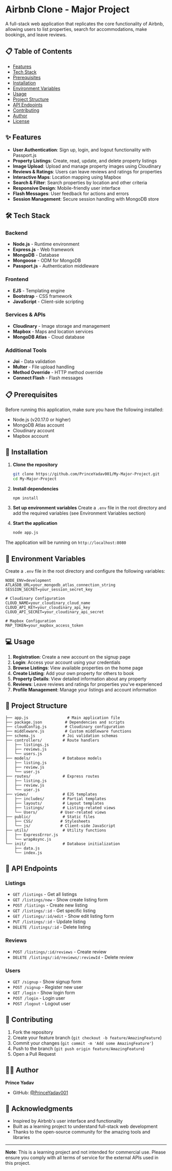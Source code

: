 # Airbnb Clone - Major Project

A full-stack web application that replicates the core functionality of Airbnb, allowing users to list properties, search for accommodations, make bookings, and leave reviews.

## 📋 Table of Contents

- [Features](#features)
- [Tech Stack](#tech-stack)
- [Prerequisites](#prerequisites)
- [Installation](#installation)
- [Environment Variables](#environment-variables)
- [Usage](#usage)
- [Project Structure](#project-structure)
- [API Endpoints](#api-endpoints)
- [Contributing](#contributing)
- [Author](#author)
- [License](#license)

## ✨ Features

- **User Authentication**: Sign up, login, and logout functionality with Passport.js
- **Property Listings**: Create, read, update, and delete property listings
- **Image Upload**: Upload and manage property images using Cloudinary
- **Reviews & Ratings**: Users can leave reviews and ratings for properties
- **Interactive Maps**: Location mapping using Mapbox
- **Search & Filter**: Search properties by location and other criteria
- **Responsive Design**: Mobile-friendly user interface
- **Flash Messages**: User feedback for actions and errors
- **Session Management**: Secure session handling with MongoDB store

## 🛠️ Tech Stack

### Backend
- **Node.js** - Runtime environment
- **Express.js** - Web framework
- **MongoDB** - Database
- **Mongoose** - ODM for MongoDB
- **Passport.js** - Authentication middleware

### Frontend
- **EJS** - Templating engine
- **Bootstrap** - CSS framework
- **JavaScript** - Client-side scripting

### Services & APIs
- **Cloudinary** - Image storage and management
- **Mapbox** - Maps and location services
- **MongoDB Atlas** - Cloud database

### Additional Tools
- **Joi** - Data validation
- **Multer** - File upload handling
- **Method Override** - HTTP method override
- **Connect Flash** - Flash messages

## 📋 Prerequisites

Before running this application, make sure you have the following installed:

- Node.js (v20.17.0 or higher)
- MongoDB Atlas account
- Cloudinary account
- Mapbox account

## 🚀 Installation

1. **Clone the repository**
   ```bash
   git clone https://github.com/PrinceYadav001/My-Major-Project.git
   cd My-Major-Project
   ```

2. **Install dependencies**
   ```bash
   npm install
   ```

3. **Set up environment variables**
   Create a `.env` file in the root directory and add the required variables (see Environment Variables section)

4. **Start the application**
   ```bash
   node app.js
   ```

The application will be running on `http://localhost:8080`

## 🔧 Environment Variables

Create a `.env` file in the root directory and configure the following variables:

```env
NODE_ENV=development
ATLASDB_URL=your_mongodb_atlas_connection_string
SESSION_SECRET=your_session_secret_key

# Cloudinary Configuration
CLOUD_NAME=your_cloudinary_cloud_name
CLOUD_API_KEY=your_cloudinary_api_key
CLOUD_API_SECRET=your_cloudinary_api_secret

# Mapbox Configuration
MAP_TOKEN=your_mapbox_access_token
```

## 💻 Usage

1. **Registration**: Create a new account on the signup page
2. **Login**: Access your account using your credentials
3. **Browse Listings**: View available properties on the home page
4. **Create Listing**: Add your own property for others to book
5. **Property Details**: View detailed information about any property
6. **Reviews**: Leave reviews and ratings for properties you've experienced
7. **Profile Management**: Manage your listings and account information

## 📁 Project Structure

```
├── app.js                 # Main application file
├── package.json          # Dependencies and scripts
├── cloudConfig.js        # Cloudinary configuration
├── middleware.js         # Custom middleware functions
├── schema.js            # Joi validation schemas
├── controllers/         # Route handlers
│   ├── listings.js
│   ├── reviews.js
│   └── users.js
├── models/              # Database models
│   ├── listing.js
│   ├── review.js
│   └── user.js
├── routes/              # Express routes
│   ├── listing.js
│   ├── review.js
│   └── user.js
├── views/               # EJS templates
│   ├── includes/        # Partial templates
│   ├── layouts/         # Layout templates
│   ├── listings/        # Listing-related views
│   └── Users/          # User-related views
├── public/              # Static files
│   ├── CSS/            # Stylesheets
│   └── js/             # Client-side JavaScript
├── utils/               # Utility functions
│   ├── ExpressError.js
│   └── wrapAsync.js
└── init/                # Database initialization
    ├── data.js
    └── index.js
```

## 🔗 API Endpoints

### Listings
- `GET /listings` - Get all listings
- `GET /listings/new` - Show create listing form
- `POST /listings` - Create new listing
- `GET /listings/:id` - Get specific listing
- `GET /listings/:id/edit` - Show edit listing form
- `PUT /listings/:id` - Update listing
- `DELETE /listings/:id` - Delete listing

### Reviews
- `POST /listings/:id/reviews` - Create review
- `DELETE /listings/:id/reviews/:reviewId` - Delete review

### Users
- `GET /signup` - Show signup form
- `POST /signup` - Register new user
- `GET /login` - Show login form
- `POST /login` - Login user
- `POST /logout` - Logout user

## 🤝 Contributing

1. Fork the repository
2. Create your feature branch (`git checkout -b feature/AmazingFeature`)
3. Commit your changes (`git commit -m 'Add some AmazingFeature'`)
4. Push to the branch (`git push origin feature/AmazingFeature`)
5. Open a Pull Request

## 👨‍💻 Author

**Prince Yadav**
- GitHub: [@PrinceYadav001](https://github.com/PrinceYadav001)


## 🙏 Acknowledgments

- Inspired by Airbnb's user interface and functionality
- Built as a learning project to understand full-stack web development
- Thanks to the open-source community for the amazing tools and libraries

---

**Note**: This is a learning project and not intended for commercial use. Please ensure you comply with all terms of service for the external APIs used in this project.
